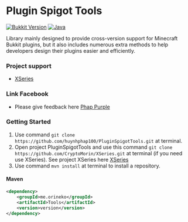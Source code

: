 # Plugin Spigot Tools
[![Bukkit Version](https://img.shields.io/badge/bukkit-1.19.1-dark_green.svg)](https://shields.io/)
[![Java](https://img.shields.io/badge/java-8-dark_green.svg)](https://shields.io/)

Library mainly designed to provide cross-version support for Minecraft Bukkit plugins,
but it also includes numerous extra methods to help developers design their plugins easier and efficiently.

### Project support

- [XSeries](https://github.com/CryptoMorin/XSeries)

### Link Facebook

- Please give feedback here [Phap Purple](https://www.facebook.com/PhapPurple)

### Getting Started

1. Use command `git clone https://github.com/huynhphap100/PluginSpigotTools.git` at terminal.
2. Open project PluginSpigotTools and use this command `git clone https://github.com/CryptoMorin/XSeries.git` at terminal (if you need use XSeries). See project XSeries here [XSeries](https://github.com/CryptoMorin/XSeries)
3. Use command `mvn install` at terminal to install a repository.

#### Maven
```xml
<dependency>
    <groupId>me.orineko</groupId>
    <artifactId>Tools</artifactId>
    <version>version</version>
</dependency>
```
